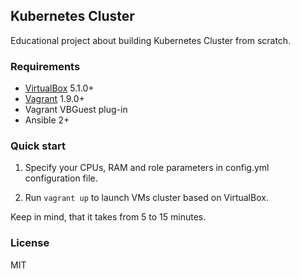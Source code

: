 ## Kubernetes Cluster

Educational project about building Kubernetes Cluster from scratch.

### Requirements

- [VirtualBox](https://www.virtualbox.org/wiki/Downloads) 5.1.0+
- [Vagrant](https://www.vagrantup.com/downloads.html) 1.9.0+
- Vagrant VBGuest plug-in
- Ansible 2+

### Quick start

1. Specify your CPUs, RAM and role parameters in config.yml configuration file.

2. Run `vagrant up` to launch VMs cluster based on VirtualBox.

Keep in mind, that it takes from 5 to 15 minutes.

### License

MIT
